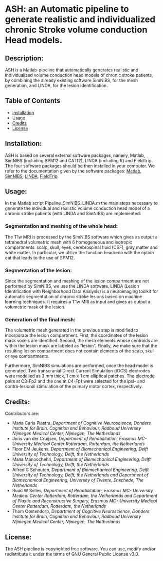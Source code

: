 ASH: an Automatic pipeline to generate realistic and individualized chronic Stroke volume conduction Head models.
=========================

Description:
-------
ASH is a Matlab-pipeline that automatically generates realistic and individualized volume conduction head models of chronic stroke patients, by combining the already existing software SimNIBS, for the mesh generation, and LINDA, for the lesion identification.

Table of Contents
-------
- [Installation](#installation)
- [Usage](#usage)
- [Credits](#credits)
- [License](#license)

Installation:
-------
ASH is based on several external software packages, namely, Matlab, SimNIBS (including SPM12 and CAT12), LINDA (including R) and FieldTrip. 
The four software packages should be then installed in your computer. We refer to the documentation given by the software packages: [Matlab](http://matlab.com), [SimNIBS](https://simnibs.github.io/simnibs/build/html/installation/simnibs_installer.html), [LINDA](http://dorianps.github.io/LINDA/), [FieldTrip](http://www.fieldtriptoolbox.org/download/).

Usage: 
-------
In the Matlab script Pipeline_SimNIBS_LINDA.m the main steps necessary to generate the individual and realistic volume conduction head model of a chronic stroke patients (with LINDA and SimNIBS) are implemented:
### Segmentation and meshing of the whole head: 
The T1w MRI is processed by the SimNIBS software  which gives as output a tetrahedral volumetric mesh with 6 homogeneous and isotropic compartments: scalp, skull, eyes, cerebrospinal fluid (CSF), gray matter and white matter. In particular, we utilize the function headreco with the option cat that leads to the use of SPM12. 
### Segmentation of the lesion: 
Since the segmentation and meshing of the lesion compartment are not performed by SimNIBS, we use the LINDA software. LINDA (Lesion Identification with Neighborhood Data Analysis) is a neuroimaging toolkit for automatic segmentation of chronic stroke lesions based on machine learning techniques. It requires a T1w MRI as input and gives as output a volumetric mask of the lesion.
### Generation of the final mesh: 
The volumetric mesh generated in the previous step is modified to incorporate the lesion compartment. First, the coordinates of the lesion mask voxels are identified. Second, the mesh elements whose centroids are within the lesion mask are labeled as “lesion”. Finally, we make sure that the resulting lesion compartment does not contain elements of the scalp, skull or eye compartments.

Furthermore, SimNIBS simulations are performed, once the head model is generated. Two transcranial Direct Current Simulation (tDCS) electrodes were modelled as 3 mm thick, 1 cm x 1 cm elliptical patches. The electrode pairs at C3-Fp2 and the one at C4-Fp1 were selected for the ipsi- and contra-lesional stimulation of the primary motor cortex, respectively.
  

Credits: 
-------
Contributors are:
- Maria Carla Piastra, *Department of Cognitive Neuroscience, Donders Institute for Brain, Cognition and Behaviour, Radboud University Nijmegen Medical Center, Nijmegen, The Netherlands*
- Joris van der Cruijsen, *Department of Rehabilitation, Erasmus MC- University Medical Center Rotterdam, Rotterdam, the Netherlands*
- Floor EM Jeukens, *Department of Biomechanical Engineering, Delft University of Technology, Delft, the Netherlands*
- Mana Manoochehri, *Department of Biomechanical Engineering, Delft University of Technology, Delft, the Netherlands*
- Alfred C Schouten, *Department of Biomechanical Engineering, Delft University of Technology, Delft, the Netherlands and Department of Biomechanical Engineering, University of Twente, Enschede, The Netherlands*
- Ruud W Selles, *Department of Rehabilitation, Erasmus MC- University Medical Center Rotterdam, Rotterdam, the Netherlands and Department of Plastic and Reconstructive Surgery, Erasmus MC- University Medical Center Rotterdam, Rotterdam, the Netherlands*
- Thom Oostendorp, *Department of Cognitive Neuroscience, Donders Institute for Brain, Cognition and Behaviour, Radboud University Nijmegen Medical Center, Nijmegen, The Netherlands*

License: 
-------
The ASH pipeline is copyrighted free software. You can use, modify and/or redistribute it under the terms of GNU General Public License v3.0.

